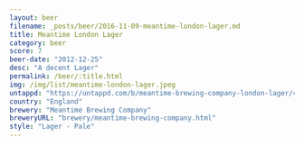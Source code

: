 ```yaml
---
layout: beer
filename: _posts/beer/2016-11-09-meantime-london-lager.md
title: Meantime London Lager
category: beer
score: 7
beer-date: "2012-12-25"
desc: "A decent Lager"
permalink: /beer/:title.html
img: /img/list/meantime-london-lager.jpeg
untappd: "https://untappd.com/b/meantime-brewing-company-london-lager/42347"
country: "England"
brewery: "Meantime Brewing Company"
breweryURL: "brewery/meantime-brewing-company.html"
style: "Lager - Pale"
---
```

